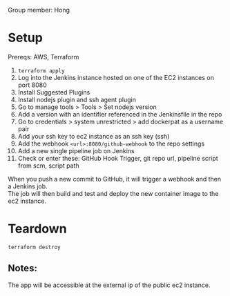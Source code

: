 Group member: Hong

# Setup
Prereqs: AWS, Terraform
1. `terraform apply`
2. Log into the Jenkins instance hosted on one of the EC2 instances on port 8080
3. Install Suggested Plugins
4. Install nodejs plugin and ssh agent plugin
5. Go to manage tools > Tools > Set nodejs version
6. Add a version with an identifier referenced in the Jenkinsfile in the repo
7. Go to credentials > system unrestricted > add dockerpat as a username pair
8. Add your ssh key to ec2 instance as an ssh key (ssh)
9. Add the webhook `<url>:8080/github-webhook` to the repo settings
10. Add a new single pipeline job on Jenkins
11. Check or enter these: GitHub Hook Trigger, git repo url, pipeline script from scm, script path

When you push a new commit to GitHub, it will trigger a webhook and then a Jenkins job.  
The job will then build and test and deploy the new container image to the ec2 instance.

# Teardown
`terraform destroy`

## Notes:  
The app will be accessible at the external ip of the public ec2 instance.
